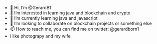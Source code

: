 - 👋 Hi, I’m @GerardB1
- 👀 I’m interested in learning java and blockchain and crypto
- 🌱 I’m currently learning java and javascript 
- 💞️ I’m looking to collaborate on blockchain projects or something else 
- 📫 How to reach me, you can find me on twitter: @gerardborn1
- i like photograpy and my wife 
<!---
GerardB1/GerardB1 is a ✨ special ✨ repository because its `README.md` (this file) appears on your GitHub profile.
You can click the Preview link to take a look at your changes.
--->
